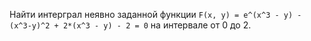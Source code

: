 Найти интерграл неявно заданной функции `F(x, y) = e^(x^3 - y) - (x^3-y)^2 + 2*(x^3 - y) - 2 = 0` на интервале от 0 
до 2.